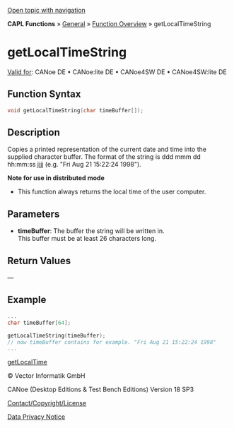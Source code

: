 [Open topic with navigation](../../../../../CANoeDEFamily.htm#Topics/CAPLFunctions/Other/Functions/CAPLfunctionGetLocalTimeString.md)

**CAPL Functions** » [General](../CAPLGeneralStartPage.md) » [Function Overview](../CAPLfunctionsGeneralOverview.md) » getLocalTimeString

# getLocalTimeString

[Valid for](../../../Shared/FeatureAvailability.md): CANoe DE • CANoe:lite DE • CANoe4SW DE • CANoe4SW:lite DE

## Function Syntax

```c
void getLocalTimeString(char timeBuffer[]);
```

## Description

Copies a printed representation of the current date and time into the supplied character buffer. The format of the string is ddd mmm dd hh:mm:ss jjjj (e.g. "Fri Aug 21 15:22:24 1998").

**Note for use in distributed mode**

- This function always returns the local time of the user computer.

## Parameters

- **timeBuffer**: The buffer the string will be written in.  
  This buffer must be at least 26 characters long.

## Return Values

—

## Example

```c
...
char timeBuffer[64];

getLocalTimeString(timeBuffer);
// now timeBuffer contains for example. "Fri Aug 21 15:22:24 1998"
...
```

[getLocalTime](CAPLfunctionGetLocalTime.md)

© Vector Informatik GmbH

CANoe (Desktop Editions & Test Bench Editions) Version 18 SP3

[Contact/Copyright/License](../../../Shared/ContactCopyrightLicense.md)

[Data Privacy Notice](https://www.vector.com/int/en/company/get-info/privacy-policy/)